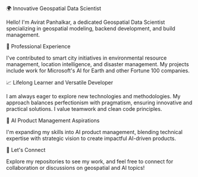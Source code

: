 🌍 Innovative Geospatial Data Scientist

Hello! I'm Avirat Panhalkar, a dedicated Geospatial Data Scientist specializing in geospatial modeling, backend development, and build management.

🚀 Professional Experience

I've contributed to smart city initiatives in environmental resource management, location intelligence, and disaster management. My projects include work for Microsoft's AI for Earth and other Fortune 100 companies.

📈 Lifelong Learner and Versatile Developer

I am always eager to explore new technologies and methodologies. My approach balances perfectionism with pragmatism, ensuring innovative and practical solutions. I value teamwork and clean code principles.

🤖 AI Product Management Aspirations

I'm expanding my skills into AI product management, blending technical expertise with strategic vision to create impactful AI-driven products.

🔗 Let's Connect

Explore my repositories to see my work, and feel free to connect for collaboration or discussions on geospatial and AI topics!

